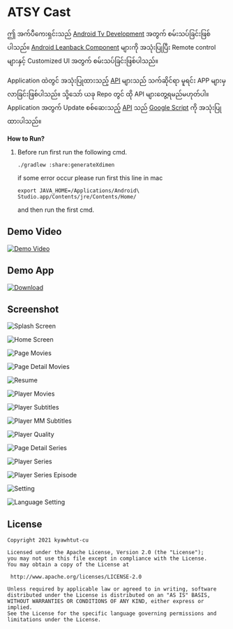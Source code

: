 
# ATSY Cast

ဤ အက်ပီကေးရှင်းသည် [Android Tv Development](https://developer.android.com/jetpack/androidx/releases/leanback) အတွက် စမ်းသပ်ခြင်းဖြစ်ပါသည်။ [Android Leanback Component](https://developer.android.com/reference/androidx/leanback/app/package-summary) များကို အသုံးပြုပြီး Remote control များနှင့် Customized UI အတွက် စမ်းသပ်ခြင်းဖြစ်ပါသည်။

Application ထဲတွင် အသုံးပြုထားသည့် [API](https://en.wikipedia.org/wiki/API) များသည် သက်ဆိုင်ရာ မူရင်း APP များမှ လာခြင်းဖြစ်ပါသည်။ သို့သော် ယခု Repo တွင် ထို API များတွေ့ရမည်မဟုတ်ပါ။ Application အတွက် Update စစ်ဆေးသည့် [API](https://en.wikipedia.org/wiki/API) သည် [Google Script](https://www.google.com/script/start/) ကို အသုံးပြုထားပါသည်။

**How to Run?**
1. Before run first run the following cmd.
   ```
   ./gradlew :share:generateXdimen
   ```
   if some error occur please run first this line in mac
   ```
   export JAVA_HOME=/Applications/Android\ Studio.app/Contents/jre/Contents/Home/
   ```
   and then run the first cmd.


Demo Video
----------
  [![Demo Video](https://img.youtube.com/vi/qYcI3iJGmFs/0.jpg)](https://www.youtube.com/watch?v=qYcI3iJGmFs)
    
Demo App
--------
  [![Download](screenshot/download.svg?sanitize=true)](http://kyawhtut-cu.github.io/atsy-cast/)

Screenshot
----------
  ![Splash Screen](screenshot/splash.png)

  ![Home Screen](screenshot/home.png)

  ![Page Movies](screenshot/page-movies.png)

  ![Page Detail Movies](screenshot/page-detail-movies.png)

  ![Resume](screenshot/page-resume.png)

  ![Player Movies](screenshot/player-1.png)

  ![Player Subtitles](screenshot/player-2.png)

  ![Player MM Subtitles](screenshot/player-3.png)

  ![Player Quality](screenshot/player-4.png)

  ![Page Detail Series](screenshot/page-detail-series.png)

  ![Player Series](screenshot/player-series.png)

  ![Player Series Episode](screenshot/player-series-episode.png)

  ![Setting](screenshot/setting.png)

  ![Language Setting](screenshot/setting-language.png)

License
--------

    Copyright 2021 kyawhtut-cu
    
    Licensed under the Apache License, Version 2.0 (the "License");
    you may not use this file except in compliance with the License.
    You may obtain a copy of the License at
    
     http://www.apache.org/licenses/LICENSE-2.0
    
    Unless required by applicable law or agreed to in writing, software
    distributed under the License is distributed on an "AS IS" BASIS,
    WITHOUT WARRANTIES OR CONDITIONS OF ANY KIND, either express or implied.
    See the License for the specific language governing permissions and
    limitations under the License.
